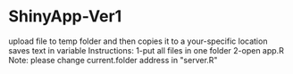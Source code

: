 # ShinyApp-Ver1
upload file to temp folder and then copies it to a your-specific location
saves text in variable
Instructions:
1-put all files in one folder
2-open app.R
Note: please change current.folder address in "server.R"
